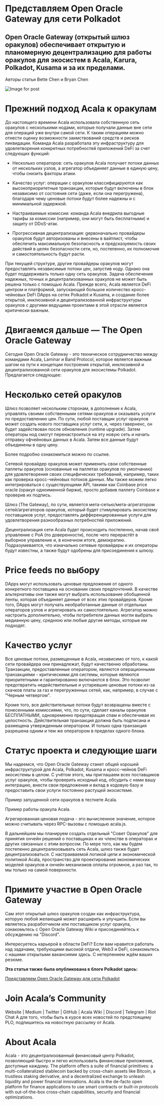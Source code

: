 # Представляем Open Oracle Gateway для сети Polkadot

## Open Oracle Gateway (открытый шлюз оракулов) обеспечивает открытую и планомерную децентрализацию для работы оракулов для экосистем в Acala, Karura, Polkadot, Kusama и за их пределами.

Авторы статьи Bette Chen и Bryan Chen

![Image for post](https://miro.medium.com/max/1600/0*oEYR17rjpn2J6bQN)

# Прежний подход Acala к оракулам

До настоящего времени Acala использовала собственную сеть оракулов с несколькими нодами, которые получали данные вне сети для операций уже внутри самой сети. К таким операциям можно отнести оценку возможности заимствований средств и рисков ликвидации. Команда Acala разработала эту инфраструктуру для удовлетворения конкретных потребностей приложений DeFi за счет следующих функций:

- Несколько операторов: сеть оракулов Acala получает потоки данных от нескольких узлов, а агрегатор объединяет данные в единую цену, чтобы снизить факторы атаки.

- Качество услуг: операции с оракулом классифицируются как высокоприоритетные транзакции, которые будут включены в блок независимо от состояния сети (даже, если она перегружена), благодаря чему ценовые потоки будут более надежны и с минимальной задержкой.

- Настраиваемые комиссии: команда Acala внедрила выгодные тарифы за комиссии (например, они могут быть бесплатными) и защиту от DDoS-атак.

- Прогрессивная децентрализация: gервоначально провайдеры оракулов будут авторизованы и внесены в вайтлист, чтобы обеспечить максимальную безопасность и предсказуемость своих действий в целях безопасности сети, но, постепенно, их полномочия и самостоятельность будут расти.

При текущей структуре, другие провайдеры оракулов могут предоставлять независимые потоки цен, запустив ноду. Однако она будет поддерживать только одну сеть оракулов. Задача обеспечения надежных, точных и децентрализованных оракулов не может быть решена только с помощью Acala. Прежде всего, Acala является DeFi центром и платформой, запускающей большое количество кросс-чейновых DeFi DApps на сетях Polkadot и Kusama, и создание более открытой, инклюзивной и децентрализованной инфраструктуры оракулов с другими ведущими проектами в этой отрасли является критически важным.

# Двигаемся дальше — The Open Oracle Gateway

Сегодня Open Oracle Gateway - это техническое сотрудничество между командами Acala, Laminar и Band Protocol, которое является важным шагом на пути к концепции построения открытой, инклюзивной и децентрализованной сети оракулов для экосистемы Polkadot. Предлагается следующее:

# Несколько сетей оракулов

Шлюз позволяет нескольким сторонам, в дополнение к Acala, управлять своими собственными сетями оракулов и оказывать услуги по предоставлению цен. По сути, любой поставщик услуг оракулов может создать нового поставщика услуг сети, и, через гаверненс, он будет задействован после обновления (runtime upgrade). Затем операторы нод смогут перенастроиться на эту новую сеть и начать отправку офчейновых данных в Acala. Затем все данные будут объединены в одну цену.

Более подробно ознакомиться можно по ссылке.

Сетевой провайдер оракулов может применить свои собственные паллеты оракулов (основанные на паллетах оракулов по умолчанию) для удовлетворения своих специфических требований, например, таких как проверка кросс-чейновых потоков данных. Мы также можем легко интегрироваться с существующими API, такими как Coinbase price oracle (оракул одноименной биржи), просто добавив паллету Coinbase и проверив их подпись.

Шлюз (The Gateway), по сути, является мета-сетью/мета-агрегатором сетей/агрегаторов оракулов, который будет стимулировать экосистему поставщиков услуг, предоставлять дифференцированные услуги для удовлетворения разнообразных потребностей приложений.

Децентрализация сети Acala будет происходить постепенно, начав своё управление с PoA (по доверенности), после чего перерастёт в выборное управление и, в конечном итоге, демократию. Подразумевается, что изначально сетевые провайдеры и их операторы будут известны, а также будут одобрены для присоединения к шлюзу.

# Price feeds по выбору

DApps могут использовать ценовые предложения от одного конкретного поставщика на основании своих предпочтений.  В качестве альтернативы они также могут выбрать использование обобщенной ленты, которая объединяет данные от всех этих провайдеров. Кроме того, DApps могут получать необработанные данные от отдельных операторов узлов и агрегировать их самостоятельно. Агрегатор можно настроить дополнительно, чтобы потребители данных могли выбрать медианную цену, среднюю или любые другие методы, которые им подходят.

# Качество услуг

Все ценовые потоки, размещенные в Acala, независимо от того, к какой сети провайдера они принадлежат, будут качественно обработаны. Транзакции, предоставленные оператором, являются операционными транзакциями - критическими для системы, которые являются приоритетными и гарантированно включаются в блок. Это позволит предотвратить недействительные и устаревшие ценовые потоки из-за скачков платы за газ и перегруженных сетей, как, например, в случае с "Черным четвергом".

Кроме того, все действительные потоки будут возвращены вместе с понесенными комиссиями, что, по сути, сделает каналы оракулов БЕСПЛАТНЫМИ, одновременно предотвращая спам и обеспечивая их целостность. Действительная транзакция должна быть подписана и размещена утвержденным оператором. И только одна транзакция разрешена одним и тем же оператором в пределах одного блока.

# Статус проекта и следующие шаги

Мы надеемся, что Open Oracle Gateway станет общей хорошей инфраструктурой для Acala, Polkadot, Kusama и кросс-чейнов DeFi экосистемы в целом. С учётом этого, мы приглашаем всех поставщиков услуг оракулов, чтобы проверить исходный код, обсудить с нами вашу интеграцию, внести свои предложения и вклад в кодовую базу и предоставить свои услуги постоянно растущей экосистеме.

Пример запущенной сети оракулов в тестнете Acala.

Пример работы оракула Acala.

Агрегированная ценовая подача - это вычисленное значение, которое можно считывать через RPC-вызовы с помощью acala.js.

В дальнейшем мы планируем создать отдельный "Совет Оракулов" для принятия ончейн решений о поставщиках и их членстве в операторах и других связанных с этим вопросом.  По мере того, как мы будем постепенно децентрализовывать сеть Acala, шлюз также будет децентрализоваться. С настраиваемой логикой цепи и экономической политикой Acala, пространство для проектирования экономических моделей оракулов и ончейн механизмов оплаты огромное, а раз так, то мы только на самой поверхности.

# Примите участие в Open Oracle Gateway

Сам этот открытый шлюз оракулов создан как инфраструктура, которую любой желающий может расширить и улучшить. Если вы являетесь разработчиком или поставщиком услуг оракула, ознакомьтесь с Open Oracle Gateway Wiki и присоединяйтесь к обсуждению на "Discord".

Интересуетесь карьерой в области DeFi? Если вам нравится работать над задачами, требующими высокой отдачи, Web3 и DeFi, ознакомьтесь с нашими открытыми вакансиями здесь. С нетерпением ждём ваших резюме.

**Эта статья также была опубликована в блоге Polkadot здесь:**

[Представляем Open Oracle Gateway для сети Polkadot](https://medium.com/polkadot-network/introducing-the-open-oracle-gateway-for-polkadot-1cf2e1b71c92)

# Join Acala’s Community

Website | Medium | Twitter | GitHub | Acala Wiki | Discord | Telegram | Riot Chat А для того, чтобы быть в курсе всех новостей по предстоящему PLO, подпишитесь на новостную рассылку от Acala.

# About Acala

Acala - это децентрализованный финансовый центр Polkadot, позволяющий быстро и легко использовать финансовые приложения, доступные каждому. The platform offers a suite of financial primitives: a multi-collateralized stablecoin backed by cross-chain assets like Bitcoin, a trustless staking derivative, and a decentralized exchange to unleash liquidity and power financial innovations. Acala is the de-facto open platform for finance applications to use smart contracts or built-in protocols with out-of-the-box cross-chain capabilities, security and financial optimizations.
